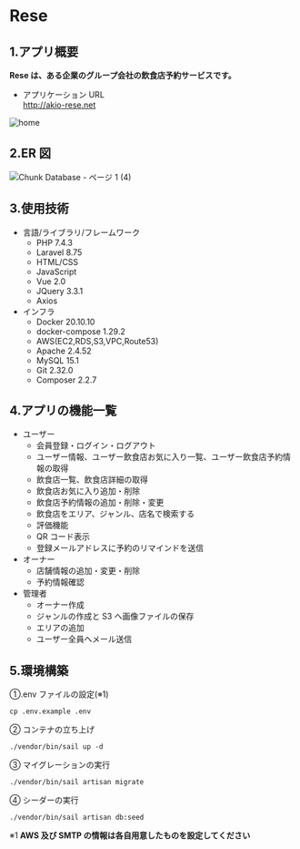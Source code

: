 # Rese

## 1.アプリ概要

**Rese は、ある企業のグループ会社の飲食店予約サービスです。**

-   アプリケーション URL  
    http://akio-rese.net

![home](https://user-images.githubusercontent.com/91531795/155988990-ed1edf84-93d4-4bdc-97c5-536eb2c4f46a.PNG)

## 2.ER 図

![Chunk Database - ページ 1 (4)](https://user-images.githubusercontent.com/91531795/155963984-2aaa57e4-0beb-43aa-8a33-f5aab7ab6488.png)

## 3.使用技術

-   言語/ライブラリ/フレームワーク
    -   PHP 7.4.3
    -   Laravel 8.75
    -   HTML/CSS
    -   JavaScript
    -   Vue 2.0
    -   JQuery 3.3.1
    -   Axios
-   インフラ
    -   Docker 20.10.10
    -   docker-compose 1.29.2
    -   AWS(EC2,RDS,S3,VPC,Route53)
    -   Apache 2.4.52
    -   MySQL 15.1
    -   Git 2.32.0
    -   Composer 2.2.7

## 4.アプリの機能一覧

-   ユーザー
    -   会員登録・ログイン・ログアウト
    -   ユーザー情報、ユーザー飲食店お気に入り一覧、ユーザー飲食店予約情報の取得
    -   飲食店一覧、飲食店詳細の取得
    -   飲食店お気に入り追加・削除
    -   飲食店予約情報の追加・削除・変更
    -   飲食店をエリア、ジャンル、店名で検索する
    -   評価機能
    -   QR コード表示
    -   登録メールアドレスに予約のリマインドを送信
-   オーナー
    -   店舗情報の追加・変更・削除
    -   予約情報確認
-   管理者
    -   オーナー作成
    -   ジャンルの作成と S3 へ画像ファイルの保存
    -   エリアの追加
    -   ユーザー全員へメール送信

## 5.環境構築

①.env ファイルの設定(※1)

```
cp .env.example .env
```

② コンテナの立ち上げ

```
./vendor/bin/sail up -d
```

③ マイグレーションの実行

```
./vendor/bin/sail artisan migrate
```

④ シーダーの実行

```
./vendor/bin/sail artisan db:seed
```

※1 **AWS 及び SMTP の情報は各自用意したものを設定してください**

